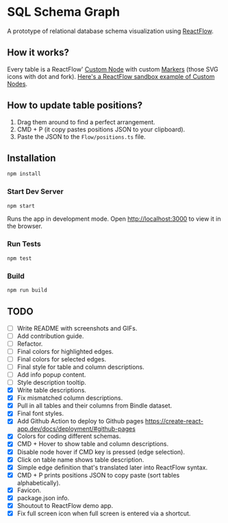 # SQL Schema Graph

A prototype of relational database schema visualization using [ReactFlow](https://reactflow.dev/).

## How it works?

Every table is a ReactFlow' [Custom Node](https://reactflow.dev/docs/guides/custom-nodes/) with custom [Markers](https://reactflow.dev/docs/examples/edges/markers/) (those SVG icons with dot and fork). [Here's a ReactFlow sandbox example of Custom Nodes](https://github.com/wbkd/react-flow-example-apps/tree/main/reactflow-create-react-app).

## How to update table positions?

1. Drag them around to find a perfect arrangement.
2. CMD + P (it copy pastes positions JSON to your clipboard).
3. Paste the JSON to the `Flow/positions.ts` file.

## Installation

```sh
npm install
```

### Start Dev Server

```sh
npm start
```

Runs the app in development mode. Open [http://localhost:3000](http://localhost:3000) to view it in the browser.

### Run Tests

```sh
npm test
```

### Build

```sh
npm run build
```

## TODO

- [ ] Write README with screenshots and GIFs.
- [ ] Add contribution guide.
- [ ] Refactor.
- [ ] Final colors for highlighted edges.
- [ ] Final colors for selected edges.
- [ ] Final style for table and column descriptions.
- [ ] Add info popup content.
- [ ] Style description tooltip.
- [x] Write table descriptions.
- [x] Fix mismatched column descriptions.
- [x] Pull in all tables and their columns from Bindle dataset.
- [x] Final font styles.
- [x] Add Github Action to deploy to Github pages https://create-react-app.dev/docs/deployment/#github-pages
- [x] Colors for coding different schemas.
- [x] CMD + Hover to show table and column descriptions.
- [x] Disable node hover if CMD key is pressed (edge selection).
- [x] Click on table name shows table description.
- [x] Simple edge definition that's translated later into ReactFlow syntax.
- [x] CMD + P prints positions JSON to copy paste (sort tables alphabetically).
- [x] Favicon.
- [x] package.json info.
- [x] Shoutout to ReactFlow demo app.
- [x] Fix full screen icon when full screen is entered via a shortcut.
